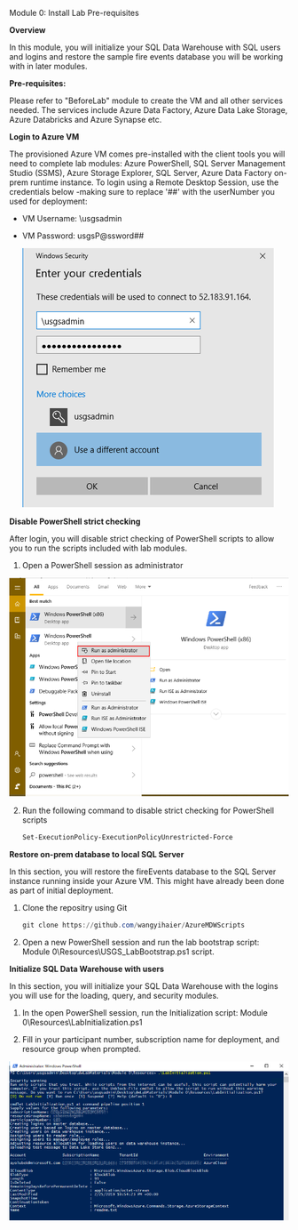 Module 0: Install Lab Pre-requisites

**Overview**

In this module, you will initialize your SQL Data Warehouse with SQL users and logins and restore the sample fire events database you will be working with in later modules.

**Pre-requisites:**

Please refer to &quot;BeforeLab&quot; module to create the VM and all other services needed. The services include Azure Data Factory, Azure Data Lake Storage, Azure Databricks and Azure Synapse etc.

**Login to Azure VM**

The provisioned Azure VM comes pre-installed with the client tools you will need to complete lab modules: Azure PowerShell, SQL Server Management Studio (SSMS), Azure Storage Explorer, SQL Server, Azure Data Factory on-prem runtime instance. To login using a Remote Desktop Session, use the credentials below -making sure to replace &#39;##&#39; with the userNumber you used for deployment:

- VM Username: \usgsadmin
- VM Password: usgsP@ssword##

  ![Login to the VM](../images/M0_VMLogin.png "Login to the VM using the username and password stated above")

**Disable PowerShell strict checking**

After login, you will disable strict checking of PowerShell scripts to allow you to run the scripts included with lab modules.

1. Open a PowerShell session as administrator

  ![Launch Power Shell](../images/M0_LaunchPS.png "Open a PowerShell session as administrator")

2. Run the following command to disable strict checking for PowerShell scripts
    ```powershell
    Set-ExecutionPolicy-ExecutionPolicyUnrestricted-Force
    ```

**Restore on-prem database to local SQL Server**

In this section, you will restore the fireEvents database to the SQL Server instance running inside your Azure VM. This might have already been done as part of initial deployment.

1. Clone the repositry using Git

    ```powershell
    git clone https://github.com/wangyihaier/AzureMDWScripts
    ```

2. Open a new PowerShell session and run the lab bootstrap script:
Module 0\Resources\USGS\_LabBootstrap.ps1 script.


**Initialize SQL Data Warehouse with users**

In this section, you will initialize your SQL Data Warehouse with the logins you will use for the loading, query, and security modules.

1. In the open PowerShell session, run the Initialization script:
Module 0\Resources\LabInitialization.ps1

2. Fill in your participant number, subscription name for deployment, and resource group when prompted.

  ![Run the Initialization script](../images/M0_LabInitialization.png "Run the Initialization script")